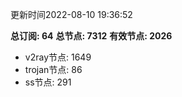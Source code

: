 更新时间2022-08-10 19:36:52

**总订阅: 64**
**总节点: 7312**
**有效节点: 2026**
- v2ray节点: 1649
- trojan节点: 86
- ss节点: 291
